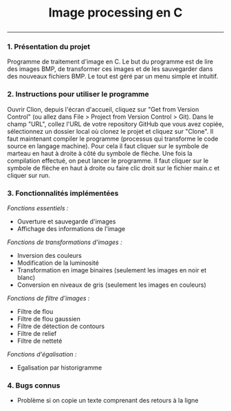 # <p align="center">**Image processing en C**</p>
____
### 1. Présentation du projet
Programme de traitement d'image en C. Le but du programme est de lire des images BMP, de transformer ces images et de les sauvegarder dans des nouveaux fichiers BMP. 
Le tout est géré par un menu simple et intuitif.

### 2. Instructions pour utiliser le programme
Ouvrir Clion, depuis l'écran d'accueil, cliquez sur "Get from Version Control" (ou allez dans File > Project from Version Control > Git). 
Dans le champ "URL", collez l'URL de votre repository GitHub que vous avez copiée, sélectionnez un dossier local où clonez le projet et cliquez sur "Clone".
Il faut maintenant compiler le programme (processus qui transforme le code source en langage machine). Pour cela il faut cliquer sur le symbole 
de marteau en haut à droite à côté du symbole de flèche. Une fois la compilation effectué, on peut lancer le programme. Il faut cliquer sur le symbole de flèche en haut 
à droite ou faire clic droit sur le fichier main.c et cliquer sur run.

### 3. Fonctionnalités implémentées  
*Fonctions essentiels :*
- Ouverture et sauvegarde d'images
- Affichage des informations de l'image

*Fonctions de transformations d'images :*
- Inversion des couleurs 
- Modification de la luminosité 
- Transformation en image binaires (seulement les images en noir et blanc)
- Conversion en niveaux de gris (seulement les images en couleurs)

*Fonctions de filtre d'images :*
- Filtre de flou 
- Filtre de flou gaussien
- Filtre de détection de contours 
- Filtre de relief 
- Filtre de netteté

*Fonctions d'égalisation :*
- Egalisation par historigramme 

### 4. Bugs connus 
- Problème si on copie un texte comprenant des retours à la ligne